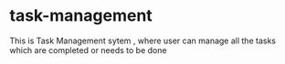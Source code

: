 # task-management
This is Task Management sytem , where user can manage all the tasks which are completed or needs to be done 
